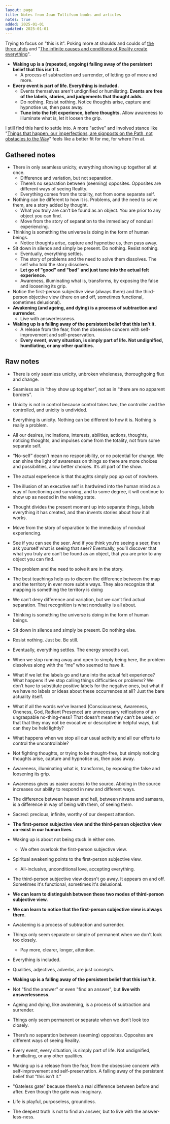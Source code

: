 ```yaml
---
layout: page
title: Notes from Joan Tollifson books and articles
notes: true
added: 2025-01-01
updated: 2025-01-01
---
```


Trying to focus on "this is it". Poking more at shoulds and coulds of [the three uhds](/thinking/the-three-uhds/) and "[The infinite causes and conditions of Reality create everything](/thinking/map/#causes-and-conditions)".

- **Waking up is a (repeated, ongoing) falling away of the persistent belief that this isn’t it.**
    - A process of subtraction and surrender, of letting go of more and more.
- **Every event is part of life. Everything is included.**
    - Events themselves aren't undignified or humiliating. **Events are free of the labels, stories, and judgements that thought adds.**
    - Do nothing. Resist nothing. Notice thoughts arise, capture and hypnotise us, then pass away.
    - **Tune into the felt experience, before thoughts.** Allow awareness to illuminate what is, let it loosen the grip.

I still find this hard to settle into. A more "active" and involved stance like "[Things that happen, our imperfections, are signposts on the Path, not obstacles to the Way](/thinking/map/#signposts)" feels like a better fit for me, for where I'm at.

## Gathered notes

- There in only seamless unicity, everything showing up together all at once.
    - Difference and variation, but not separation.
    - There’s no separation between (seeming) opposites. Opposites are different ways of seeing Reality.
    - Everything comes from the totality, not from some separate self.
- Nothing can be different to how it is. Problems, and the need to solve them, are a story added by thought.
    - What you truly are can’t be found as an object. You are prior to any object you can find.
    - Move from the story of separation to the immediacy of nondual experiencing.
- Thinking is something the universe is doing in the form of human beings.
    - Notice thoughts arise, capture and hypnotise us, then pass away.
- Sit down in silence and simply be present. Do nothing. Resist nothing.
    - Eventually, everything settles.
    - The story of problems and the need to solve them dissolves. The self who told the story dissolves.
    - **Let go of "good" and "bad" and just tune into the actual felt experience.**
    - Awareness, illuminating what is, transforms, by exposing the false and loosening its grip.
- Notice the first-person subjective view (always there) and the third-person objective view (there on and off, sometimes functional, sometimes delusional).
- **Awakening (and ageing, and dying) is a process of subtraction and surrender.**
    - Live with answerlessness.
- **Waking up is a falling away of the persistent belief that this isn’t it.**
    - A release from the fear, from the obsessive concern with self-improvement and self-preservation.
    - **Every event, every situation, is simply part of life. Not undignified, humiliating, or any other qualities.**

## Raw notes

- There is only seamless unicity, unbroken wholeness, thoroughgoing flux and change. 
- Seamless as in “they show up together”, not as in “there are no apparent borders”.
- Unicity is not in control because control takes two, the controller and the controlled, and unicity is undivided.
- Everything is unicity. Nothing can be different to how it is. Nothing is really a problem. 
- All our desires, inclinations, interests, abilities, actions, thoughts, noticing thoughts, and impulses come from the totality, not from some separate self. 
- “No-self” doesn’t mean no responsibility, or no potential for change. We can shine the light of awareness on things so there are more choices and possibilities, allow better choices. It’s all part of the show. 
- The actual experience is that thoughts simply pop up out of nowhere.
- The illusion of an executive self is hardwired into the human mind as a way of functioning and surviving, and to some degree, it will continue to show up as needed in the waking state.
- Thought divides the present moment up into separate things, labels everything it has created, and then invents stories about how it all works. 
- Move from the story of separation to the immediacy of nondual experiencing. 
- See if you can see the seer. And if you think you’re seeing a seer, then ask yourself what is seeing that seer? Eventually, you’ll discover that what you truly are can’t be found as an object, that you are prior to any object you can find.
- The problem and the need to solve it are in the story. 

- The best teachings help us to discern the difference between the map and the territory in ever more subtle ways. They also recognize that mapping is something the territory is doing
- We can’t deny difference and variation, but we can’t find actual separation. That recognition is what nonduality is all about.

- Thinking is something the universe is doing in the form of human beings.

- Sit down in silence and simply be present. Do nothing else.
- Resist nothing. Just be. Be still.
- Eventually, everything settles. The energy smooths out.
- When we stop running away and open to simply being here, the problem dissolves along with the “me” who seemed to have it.

- What if we let the labels go and tune into the actual felt experience? What happens if we stop calling things difficulties or problems? We don’t have to substitute positive labels for the negative ones, but what if we have no labels or ideas about these occurrences at all? Just the bare actuality itself.
- What if all the words we’ve learned (Consciousness, Awareness, Oneness, God, Radiant Presence) are unnecessary reifications of an ungraspable no-thing-ness? That doesn’t mean they can’t be used, or that that they may not be evocative or descriptive in helpful ways, but can they be held lightly?

- What happens when we stop all our usual activity and all our efforts to control the uncontrollable?
- Not fighting thoughts, or trying to be thought-free, but simply noticing thoughts arise, capture and hypnotise us, then pass away.
- Awareness, illuminating what is, transforms, by exposing the false and loosening its grip.
- Awareness gives us easier access to the source. Abiding in the source increases our ability to respond in new and different ways.
- The difference between heaven and hell, between nirvana and samsara, is a difference in way of being with them, of seeing them.
- Sacred: precious, infinite, worthy of our deepest attention.

- **The first-person subjective view and the third-person objective view co-exist in our human lives.**
- Waking up is about not being stuck in either one.
    - We often overlook the first-person subjective view.
- Spiritual awakening points to the first-person subjective view.
    - All-inclusive, unconditional love, accepting everything.
- The third-person subjective view doesn't go away. It appears on and off. Sometimes it's functional, sometimes it's delusional.
- **We can learn to distinguish between these two modes of third-person subjective view.**
- **We can learn to notice that the first-person subjective view is always there.**

- Awakening is a process of subtraction and surrender.
- Things only seem separate or simple of permanent when we don't look too closely.
    - Pay more, clearer, longer, attention.
- Everything is included.
- Qualities, adjectives, adverbs, are just concepts.
- **Waking up is a falling away of the persistent belief that this isn't it.**
- Not "find the answer" or even "find an answer", but **live with answerlessness.**


- Ageing and dying, like awakening, is a process of subtraction and surrender.
- Things only seem permanent or separate when we don’t look too closely.
- There’s no separation between (seeming) opposites. Opposites are different ways of seeing Reality.
- Every event, every situation, is simply part of life. Not undignified, humiliating, or any other qualities.
- Waking up is a release from the fear, from the obsessive concern with self-improvement and self-preservation. A falling away of the persistent belief that “this isn’t it.”
- "Gateless gate" because there’s a real difference between before and after. Even though the gate was imaginary.
- Life is playful, purposeless, groundless.
- The deepest truth is not to find an answer, but to live with the answer-less-ness.